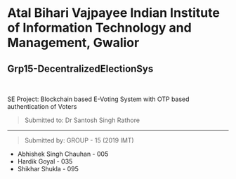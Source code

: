 # Atal Bihari Vajpayee Indian Institute of Information Technology and Management, Gwalior

## Grp15-DecentralizedElectionSys

<br>

SE Project: Blockchain based E-Voting System with OTP based authentication of Voters

> Submitted to: Dr Santosh Singh Rathore

---

> Submitted by: GROUP - 15 (2019 IMT)

- Abhishek Singh Chauhan - 005
- Hardik Goyal - 035
- Shikhar Shukla - 095


